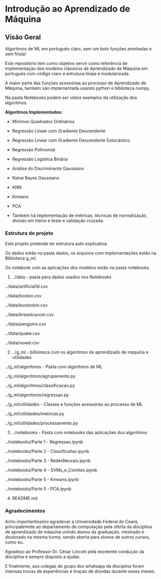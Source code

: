 # Introdução ao Aprendizado de Máquina


## Visão Geral

Algoritmos de ML em português claro, sem um bolo funções aninhadas e sem firula!

Este repositório tem como objetivo servir como referência de implementação dos modelos clássicos de Aprendizado de Máquina em português com código claro e estrutura limpa e modularizada.

A maior parte das funções acessórias ao processo de Aprendizado de Máquina, também são implementada usando python e biblioteca numpy.

Na pasta Notebooks podem ser vistos exemplos da utilização dos algoritmos.



**Algoritmos Implementados:**

* Mínimos Quadrados Ordinários
* Regressão Linear com Gradiente Descendente
* Regressão Linear com Gradiente Descendente Estocástico
* Regressão Polinomial

* Regressão Logística Binária
* Análise do Discriminante Gaussiano
* Naive Bayes Gaussiano
* KNN

* Kmeans
* PCA

* Também há implementação de métricas, técnicas de normalização, divisão em treino e teste e validação cruzada.



### Estrutura do projeto

Este projeto pretende ter estrutura auto explicativa.

Os dados estão na pasta dados, os arquivos com implementações estão na Biblioteca g_ml.

Os notebook com as aplicações dos modelos estão na pasta notebooks.



1. ../data - pasta para dados usados nos Notebooks

../data/artificial1d.csv

../data/boston.csv

../data/bostonbin.csv

../data/breastcancer.csv

../data/penguins.csv

../data/quake.csv

../data/vowel.csv
       
2. ../g_ml - biblioteca com os algoritmos de aprendizado de máquina e utilidades

../g_ml/algoritmos - Pasta com algoritmos de ML 

../g_ml/algoritmos/agrupamento.py

../g_ml/algoritmos/classificacao.py

../g_ml/algoritmos/regressao.py
         
../g_ml/utilidades - Classes e funções acessórias ao processo de ML

../g_ml/utilidades/metricas.py

../g_ml/utilidades/processamento.py

3. ../notebooks - Pasta com notebooks das aplicações dos algoritmos

../notebooks/Parte 1 - Regressao.ipynb

../notebooks/Parte 2 - Classifica‡ao.ipynb

../notebooks/Parte 3 - RedesNeurais.ipynb

../notebooks/Parte 4 - SVMs_e_Comites.ipynb

../notebooks/Parte 5 - Kmeans.ipynb
    
../notebooks/Parte 5 - PCA.ipynb

4. README.md
   
### Agradecimentos
Acho importantíssimo agradecer a Universidade Federal do Ceará, principalemnte ao departamento de computação pela oferta da disciplina de aprendizado de máquina unindo alunos da graduação, mestrado e doutorado na mesma turma, sendo aberta para alunos de outros cursos, como eu.

Agradeço ao Professor Dr. César Lincoln pela excelente condução da disciplina e sempre disposto a ajudar.

E finalmente, aos colegas do grupo dos whatsapp da disciplina foram intensas trocas de experiências e tiração de dúvidas durante esses meses.

  
